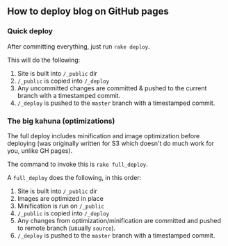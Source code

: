 ## How to deploy blog on GitHub pages
### Quick deploy
After committing everything, just run `rake deploy`.

This will do the following:

1. Site is built into `/_public` dir
1. `/_public` is copied into `/_deploy`
1. Any uncommitted changes are committed & pushed to the current branch with a timestamped commit.
1. `/_deploy` is pushed to the `master` branch with a timestamped commit.


### The big kahuna (optimizations)
The full deploy includes minification and image optimization before deploying (was originally written for S3 which doesn't do much work for you, unlike GH pages).

The command to invoke this is `rake full_deploy`.

A `full_deploy` does the following, in this order:

1. Site is built into `/_public` dir
1. Images are optimized in place
1. Minification is run on `/_public`
1. `/_public` is copied into `/_deploy`
1. Any changes from optimization/minification are committed and pushed to remote branch (usually `source`).
1. `/_deploy` is pushed to the `master` branch with a timestamped commit.
